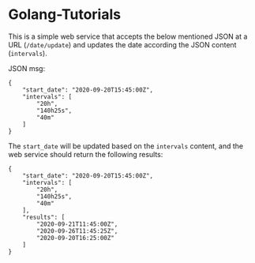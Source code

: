 # Golang-Tutorials

This is a simple web service that accepts the below mentioned JSON at a URL (`/date/update`) and updates the date according the JSON content (`intervals`).

JSON msg:

```
{
    "start_date": "2020-09-20T15:45:00Z",
    "intervals": [
        "20h",
        "140h25s",
        "40m"
    ]
}
```

The `start_date` will be updated based on the `intervals` content, and the web service should return the following results:

```
{
    "start_date": "2020-09-20T15:45:00Z",
    "intervals": [
        "20h",
        "140h25s",
        "40m"
    ],
    "results": [
        "2020-09-21T11:45:00Z",
        "2020-09-26T11:45:25Z",
        "2020-09-20T16:25:00Z"
    ]
}
```
